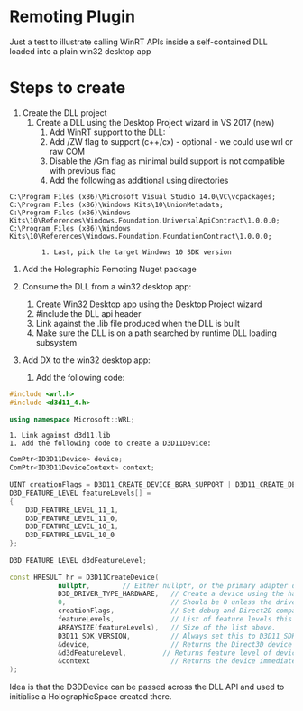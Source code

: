 # Remoting Plugin
Just a test to illustrate calling WinRT APIs inside a self-contained DLL loaded into a plain win32 desktop app

# Steps to create
1. Create the DLL project
    1. Create a DLL using the Desktop Project wizard in VS 2017 (new)
        1. Add WinRT support to the DLL:
	    1. Add /ZW flag to support (c++/cx) - optional - we could use wrl or raw COM
	    1. Disable the /Gm flag as minimal build support is not compatible with previous flag
	    1. Add the following as additional using directories
```
C:\Program Files (x86)\Microsoft Visual Studio 14.0\VC\vcpackages;
C:\Program Files (x86)\Windows Kits\10\UnionMetadata;
C:\Program Files (x86)\Windows Kits\10\References\Windows.Foundation.UniversalApiContract\1.0.0.0;
C:\Program Files (x86)\Windows Kits\10\References\Windows.Foundation.FoundationContract\1.0.0.0;
```
            1. Last, pick the target Windows 10 SDK version
    
1. Add the Holographic Remoting Nuget package
1. Consume the DLL from a win32 desktop app:
    1. Create Win32 Desktop app using the Desktop Project wizard
	  1. #include the DLL api header
	  1. Link against the .lib file produced when the DLL is built
	  1. Make sure the DLL is on a path searched by runtime DLL loading subsystem

1. Add DX to the win32 desktop app:
    1. Add the following code:
```c++
#include <wrl.h>
#include <d3d11_4.h>
	
using namespace Microsoft::WRL;
```
    1. Link against d3d11.lib
    1. Add the following code to create a D3D11Device:
```c++
ComPtr<ID3D11Device> device;
ComPtr<ID3D11DeviceContext> context;
	
UINT creationFlags = D3D11_CREATE_DEVICE_BGRA_SUPPORT | D3D11_CREATE_DEVICE_DEBUG;
D3D_FEATURE_LEVEL featureLevels[] =
{
	D3D_FEATURE_LEVEL_11_1,
	D3D_FEATURE_LEVEL_11_0,
	D3D_FEATURE_LEVEL_10_1,
	D3D_FEATURE_LEVEL_10_0
};
	
D3D_FEATURE_LEVEL d3dFeatureLevel;
	
const HRESULT hr = D3D11CreateDevice(
			nullptr,        // Either nullptr, or the primary adapter determined by Windows Holographic.
			D3D_DRIVER_TYPE_HARDWARE,   // Create a device using the hardware graphics driver.
			0,                          // Should be 0 unless the driver is D3D_DRIVER_TYPE_SOFTWARE.
			creationFlags,              // Set debug and Direct2D compatibility flags.
			featureLevels,              // List of feature levels this app can support.
			ARRAYSIZE(featureLevels),   // Size of the list above.
			D3D11_SDK_VERSION,          // Always set this to D3D11_SDK_VERSION for Windows Store apps.
			&device,                    // Returns the Direct3D device created.
			&d3dFeatureLevel,         // Returns feature level of device created.
			&context                    // Returns the device immediate context.
);
```

Idea is that the D3DDevice can be passed across the DLL API and used to initialise a HolographicSpace created there.


